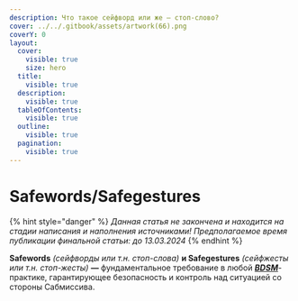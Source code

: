 ```yaml
---
description: Что такое сейфворд или же — стоп-слово?
cover: ../../.gitbook/assets/artwork(66).png
coverY: 0
layout:
  cover:
    visible: true
    size: hero
  title:
    visible: true
  description:
    visible: true
  tableOfContents:
    visible: true
  outline:
    visible: true
  pagination:
    visible: true
---
```


# Safewords/Safegestures

{% hint style="danger" %}
_Данная статья не закончена и находится на стадии написания и наполнения источниками! Предполагаемое время публикации финальной статьи: до 13.03.2024_
{% endhint %}

**Safewords** _(сейфворды или т.н. стоп-слова)_ **и Safegestures** _(сейфжесты или т.н. стоп-жесты)_ **—** фундаментальное  требование в любой [_**BDSM**_](./)-практике, гарантирующее безопасность и контроль над ситуацией со стороны Сабмиссива.

